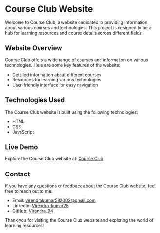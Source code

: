 # Course Club Website

Welcome to Course Club, a website dedicated to providing information about various courses and technologies. This project is designed to be a hub for learning resources and course details across different fields.

## Website Overview

Course Club offers a wide range of courses and information on various technologies. Here are some key features of the website:

- Detailed information about different courses
- Resources for learning various technologies
- User-friendly interface for easy navigation

## Technologies Used
The Course Club website is built using the following technologies:

- HTML
- CSS
- JavaScript

## Live Demo
Explore the Course Club website at: [Course Club](https://course-club.netlify.app/)


## Contact
If you have any questions or feedback about the Course Club website, feel free to reach out to me:

- Email: [virendrakumar582002@gmail.com](virendrakumar582002@gmail.com)
- LinkedIn: [Virendra-kumar25](https://www.linkedin.com/in/virendra-kumar25)
- GitHub: [Virendra_94](https://github.com/Virendra-94)

Thank you for visiting the Course Club website and exploring the world of learning resources!
